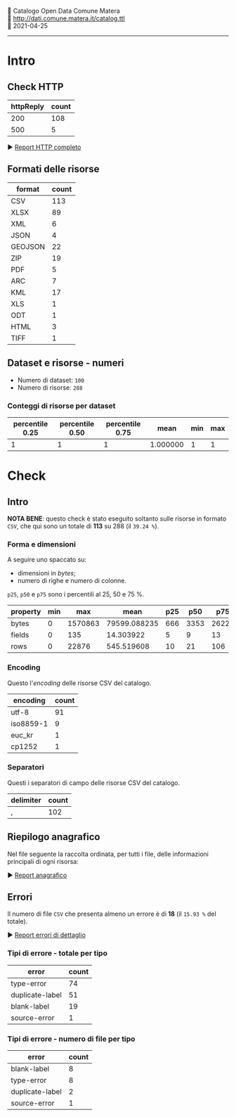 🏢 Catalogo Open Data Comune Matera<br>
🔗 http://dati.comune.matera.it/catalog.ttl<br>
📅 2021-04-25

---

# Intro

## Check HTTP

| httpReply | count |
| --- | --- |
| 200 | 108 |
| 500 | 5 |

▶ [Report HTTP completo](./HTTPreport.csv)


## Formati delle risorse

| format | count |
| --- | --- |
| CSV | 113 |
| XLSX | 89 |
| XML | 6 |
| JSON | 4 |
| GEOJSON | 22 |
| ZIP | 19 |
| PDF | 5 |
| ARC | 7 |
| KML | 17 |
| XLS | 1 |
| ODT | 1 |
| HTML | 3 |
| TIFF | 1 |

## Dataset e risorse - numeri

- Numero di dataset: `100`
- Numero di risorse: `288`

### Conteggi di risorse per dataset

| percentile 0.25 | percentile 0.50 | percentile 0.75 | mean | min | max |
| --- | --- | --- | --- | --- | --- |
| 1 | 1 | 1 | 1.000000 | 1 | 1 |

# Check

## Intro

**NOTA BENE**: questo check è stato eseguito soltanto sulle risorse in formato `CSV`,
che qui sono un totale di **113** su 288 (il `39.24 %`).

### Forma e dimensioni

A seguire uno spaccato su:

- dimensioni in *bytes*;
- numero di righe e numero di colonne.

`p25`, `p50` e `p75` sono i percentili al 25, 50 e 75 %.

| property | min | max | mean | p25 | p50 | p75 |
| --- | --- | --- | --- | --- | --- | --- |
| bytes | 0 | 1570863 | 79599.088235 | 666 | 3353 | 26229 |
| fields | 0 | 135 | 14.303922 | 5 | 9 | 13 |
| rows | 0 | 22876 | 545.519608 | 10 | 21 | 106 |

### Encoding

Questo l'*encoding* delle risorse CSV del catalogo.

| encoding | count |
| --- | --- |
| utf-8 | 91 |
| iso8859-1 | 9 |
| euc_kr | 1 |
| cp1252 | 1 |

### Separatori

Questi i separatori di campo delle risorse CSV del catalogo.

| delimiter | count |
| --- | --- |
| , | 102 |

## Riepilogo anagrafico

Nel file seguente la raccolta ordinata, per tutti i file, delle informazioni principali di ogni risorsa:

▶ [Report anagrafico](./anagrafica.csv)


## Errori

Il numero di file `CSV` che presenta almeno un errore è di **18** (il `15.93 %` del totale).

▶ [Report errori di dettaglio](./errorsReport.csv)

### Tipi di errore - totale per tipo

| error | count |
| --- | --- |
| type-error | 74 |
| duplicate-label | 51 |
| blank-label | 19 |
| source-error | 1 |

### Tipi di errore - numero di file per tipo

| error | count |
| --- | --- |
| blank-label | 8 |
| type-error | 8 |
| duplicate-label | 2 |
| source-error | 1 |

